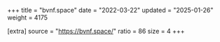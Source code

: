 +++
title = "bvnf.space"
date = "2022-03-22"
updated = "2025-01-26"
weight = 4175

[extra]
source = "https://bvnf.space/"
ratio = 86
size = 4
+++
